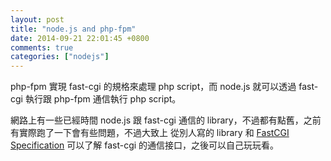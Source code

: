 ```yaml
---
layout: post
title: "node.js and php-fpm"
date: 2014-09-21 22:01:45 +0800
comments: true
categories: ["nodejs"]
---
```


php-fpm 實現 fast-cgi 的規格來處理 php script，而 node.js 就可以透過 fast-cgi 執行跟 php-fpm 通信執行 php script。

<!-- more -->

網路上有一些已經時間 node.js 跟 fast-cgi 通信的 library，不過都有點舊，之前有實際跑了一下會有些問題，不過大致上
從別人寫的 library 和 [FastCGI Specification] 可以了解 fast-cgi 的通信接口，之後可以自己玩玩看。

[fast-cgi]:http://www.fastcgi.com/drupal/
[FastCGI Specification]:http://www.fastcgi.com/drupal/node/6?q=node/22